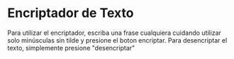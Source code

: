<h1>Encriptador de Texto</h1>
Para utilizar el encriptador, escriba una frase cualquiera cuidando utilizar solo minúsculas sin tilde y presione el boton encriptar.
Para desencriptar el texto, simplemente presione "desencriptar"

